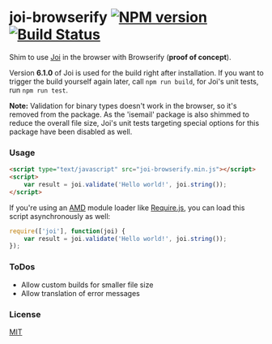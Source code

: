 # joi-browserify [![NPM version][npm-image]][npm-url] [![Build Status][travis-image]][travis-url]

Shim to use [Joi](https://github.com/hapijs/joi) in the browser with Browserify (**proof of concept**).

Version **6.1.0** of Joi is used for the build right after installation.
If you want to trigger the build yourself again later, call `npm run build`,
for Joi's unit tests, run `npm run test`.

**Note:** Validation for binary types doesn't work in the browser, so it's
removed from the package. As the 'isemail' package is also shimmed to reduce the overall file size, Joi's unit tests targeting special options for this package have been disabled as well.


### Usage

```html
<script type="text/javascript" src="joi-browserify.min.js"></script>
<script>
    var result = joi.validate('Hello world!', joi.string());
</script>
```

If you're using an [AMD](https://github.com/amdjs/amdjs-api/wiki/AMD) module loader like [Require.js](http://requirejs.org/), you can load this script asynchronously as well:

```javascript
require(['joi'], function(joi) {
    var result = joi.validate('Hello world!', joi.string());
});
```


### ToDos

- Allow custom builds for smaller file size
- Allow translation of error messages


### License

[MIT](LICENSE.txt)

[npm-url]: https://npmjs.org/package/joi-browserify
[npm-image]: http://img.shields.io/npm/v/joi-browserify.svg

[travis-url]: http://travis-ci.org/fhemberger/joi-browserify
[travis-image]: http://img.shields.io/travis/fhemberger/joi-browserify.svg

